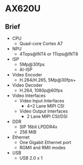 # AX620U

## Brief

- CPU
    - Quad-core Cortex A7
- NPU
    - 4Tops@INT4 or 1Tops@INT8
- ISP
    - 5Mp@30fps
    - AI-ISP
- Video Encoder
    - H.264/H.265, 5Mp@30fps+
- Video Decoder
    - H.264, 1080p@60fps
- Video Interfaces
    - Video Input Interfaces
        - 4+2 Lane MIPI CSI
    - Video Output Interfaces
        - 2 Lane MIPI CSI/DSI
- DDR
    - SIP 16bit LPDDR4x
    - 256 MiB
- Ethernet
    - One Gigabit Ethernet port
    - RGMII and RMII modes
- USB
    - USB 2.0 x 1     

